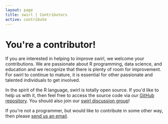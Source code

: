 ```yaml
---
layout: page
title: swirl | Contributors
active: contribute
---
```


# You're a contributor!

If you are interested in helping to improve swirl, we welcome your contributions. We are passionate about R programming, data science, and education and we recognize that there is plenty of room for improvement. For swirl to continue to mature, it is essential for other passionate and talented individuals to get involved.

<p>In the spirit of the R language, swirl is totally open source. If you'd like to help us with it, then feel free to access the source code via our <a href="https://github.com/swirldev/swirl" target="_blank">GitHub repository</a>. You should also join our <a href="https://groups.google.com/group/swirl-discuss" target="_blank">swirl discussion group</a>!</p>
    
<p>If you're not a programmer, but would like to contribute in some other way, then please <a href="mailto:info@swirlstats.com" target="_blank">send us an email</a>.</p>
